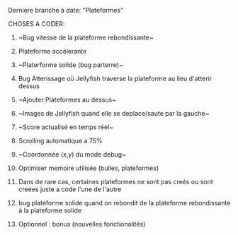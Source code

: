 Derniere branche à date: "Plateformes"

CHOSES A CODER:

1) ~Bug vitesse de la plateforme rebondissante~ 
2) Plateforme accélerante 
3) ~Platerforme solide (bug parterre)~ 
4) Bug Atterissage où Jellyfish traverse la plateforme au lieu d'atterir dessus
5) ~Ajouter Plateformes au dessus~ 
6) ~Images de Jellyfish quand elle se deplace/saute par la gauche~ 
7) ~Score actualisé en temps réel~ 
8) Scrolling automatique a 75%
9) ~Coordonnée (x,y) du mode debug~ 
10) Optimiser memoire utilisée (bulles, plateformes)
11) Dans de rare cas, certaines plateformes ne sont pas creés ou sont creées juste a code l'une de l'autre
12) bug plateforme solide quand on rebondit de la plateforme rebondissante à la plateforme solide




13) Optionnel : bonus (nouvelles fonctionalités)
